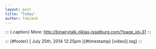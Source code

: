 ```yaml
---
layout: post
title: "Today"
author: fabiand
---
```



::: {.caption}
More: <http://binairytalk.niklas-isselburg.com/?page_id=31>
:::

::: {#footer}
[ July 25th, 2014 12:25pm ]{#timestamp} [video]{.tag}
:::

